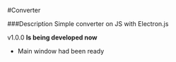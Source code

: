 #Converter

###Description
Simple converter on JS with Electron.js

v1.0.0
**Is being developed now**
* Main window had been ready
